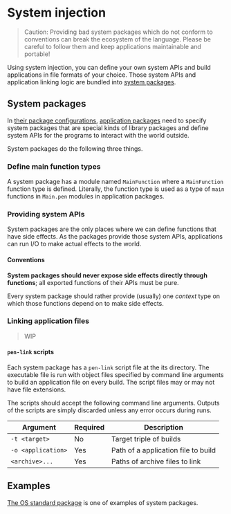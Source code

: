 # System injection

> Caution: Providing bad system packages which do not conform to conventions can break the ecosystem of the language. Please be careful to follow them and keep applications maintainable and portable!

Using system injection, you can define your own system APIs and build applications in file formats of your choice. Those system APIs and application linking logic are bundled into [system packages](#system-packages).

## System packages

In [their package configurations](/references/language/packages.md#package-configuration), [application packages](/references/language/packages.md#kinds-of-packages) need to specify system packages that are special kinds of library packages and define system APIs for the programs to interact with the world outside.

System packages do the following three things.

### Define main function types

A system package has a module named `MainFunction` where a `MainFunction` function type is defined. Literally, the function type is used as a type of `main` functions in `Main.pen` modules in application packages.

### Providing system APIs

System packages are the only places where we can define functions that have side effects. As the packages provide those system APIs, applications can run I/O to make actual effects to the world.

#### Conventions

**System packages should never expose side effects directly through functions**; all exported functions of their APIs must be pure.

Every system package should rather provide (usually) one _context_ type on which those functions depend on to make side effects.

### Linking application files

> WIP

#### `pen-link` scripts

Each system package has a `pen-link` script file at the its directory. The executable file is run with object files specified by command line arguments to build an application file on every build. The script files may or may not have file extensions.

The scripts should accept the following command line arguments. Outputs of the scripts are simply discarded unless any error occurs during runs.

| Argument           | Required | Description                         |
| ------------------ | -------- | ----------------------------------- |
| `-t <target>`      | No       | Target triple of builds             |
| `-o <application>` | Yes      | Path of a application file to build |
| `<archive>...`     | Yes      | Paths of archive files to link      |

## Examples

[The OS standard package](https://github.com/pen-lang/pen/tree/main/lib/os) is one of examples of system packages.
